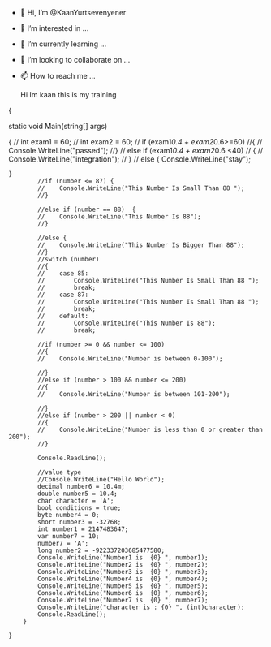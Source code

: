 - 👋 Hi, I’m @KaanYurtsevenyener
- 👀 I’m interested in ...
- 🌱 I’m currently learning ...
- 💞️ I’m looking to collaborate on ...
- 📫 How to reach me ...

  Hi Im kaan this is my training
  
  
 
 
 
 
 
 
 
 
 {
  
  
  
  
  
  
static void Main(string[] args)
      
      
      
      
      
 
 
 
 
 
 
 
 {
 //           int exam1 = 60;
 //           int exam2 = 60;
 //           if (exam1*0.4 + exam2*0.6>=60)
	//{
 //               Console.WriteLine("passed");
	//}
 //           else if (exam1*0.4 + exam2*0.6 <40)
 //           {
 //               Console.WriteLine("integration");
 //           }
 //           else
	{
                Console.WriteLine("stay");

	}
            //if (number <= 87) {
            //    Console.WriteLine("This Number Is Small Than 88 ");
            //}

            //else if (number == 88)  {
            //    Console.WriteLine("This Number Is 88");
            //}

            //else {
            //    Console.WriteLine("This Number Is Bigger Than 88");
            //}
            //switch (number)
            //{
            //    case 85:
            //        Console.WriteLine("This Number Is Small Than 88 ");
            //        break;
            //    case 87:
            //        Console.WriteLine("This Number Is Small Than 88 ");
            //        break;
            //    default:
            //        Console.WriteLine("This Number Is 88");
            //        break;

            //if (number >= 0 && number <= 100)
            //{
            //    Console.WriteLine("Number is between 0-100");

            //}
            //else if (number > 100 && number <= 200)
            //{
            //    Console.WriteLine("Number is between 101-200");

            //}
            //else if (number > 200 || number < 0)
            //{
            //    Console.WriteLine("Number is less than 0 or greater than 200");
            //}

            Console.ReadLine();

            //value type 
            //Console.WriteLine("Hello World");
            decimal number6 = 10.4m;
            double number5 = 10.4;
            char character = 'A';
            bool conditions = true;
            byte number4 = 0;
            short number3 = -32768;
            int number1 = 2147483647;
            var number7 = 10;
            number7 = 'A';
            long number2 = -922337203685477580;
            Console.WriteLine("Number1 is  {0} ", number1);
            Console.WriteLine("Number2 is  {0} ", number2);
            Console.WriteLine("Number3 is  {0} ", number3);
            Console.WriteLine("Number4 is  {0} ", number4);
            Console.WriteLine("Number5 is  {0} ", number5);
            Console.WriteLine("Number6 is  {0} ", number6);
            Console.WriteLine("Number7 is  {0} ", number7);
            Console.WriteLine("character is : {0} ", (int)character);
            Console.ReadLine();
        }
        
	}
